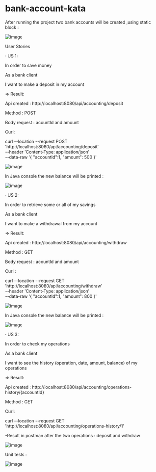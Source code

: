 # bank-account-kata

After running the project two bank accounts will be created ,using static block :

![image](https://user-images.githubusercontent.com/36199753/152420800-5c129848-05f6-40da-9a5c-45af2af3f209.png)


User Stories

·         US 1:

In order to save money

As a bank client

I want to make a deposit in my account

=> Result:

Api created : http://localhost:8080/api/accounting/deposit

Method : POST

Body request : acountId and amount

Curl:

curl --location --request POST 'http://localhost:8080/api/accounting/deposit' \
--header 'Content-Type: application/json' \
--data-raw '{
    "accountId":1,
    "amount": 500
}'

![image](https://user-images.githubusercontent.com/36199753/152422237-2a949e33-6564-4f71-8a0d-91a43237f8e6.png)

In Java console the new balance will be printed :

![image](https://user-images.githubusercontent.com/36199753/152421021-be5296f8-d4bc-4ca3-b376-23a7536744d5.png)


·         US 2:

In order to retrieve some or all of my savings

As a bank client

I want to make a withdrawal from my account

=> Result:

Api created : http://localhost:8080/api/accounting/withdraw

Method : GET

Body request : acountId and amount

Curl :

curl --location --request GET 'http://localhost:8080/api/accounting/withdraw' \
--header 'Content-Type: application/json' \
--data-raw '{
    "accountId":1,
    "amount": 800
}'

![image](https://user-images.githubusercontent.com/36199753/152422194-9543e10d-7298-461d-ba5a-5b6145840ec7.png)


In Java console the new balance will be printed :

![image](https://user-images.githubusercontent.com/36199753/152421732-c0e2d419-e991-41fe-936d-8c0fb6f4d072.png)

·         US 3:

In order to check my operations

As a bank client

I want to see the history (operation, date, amount, balance) of my operations

=> Result:

Api created : http://localhost:8080/api/accounting/operations-history/{accountId}

Method : GET

Curl:

curl --location --request GET 'http://localhost:8080/api/accounting/operations-history/1'

-Result in postman after the two operations : deposit and withdraw

![image](https://user-images.githubusercontent.com/36199753/152422150-a496c1fd-1ae0-4459-8f19-7213903c1377.png)

Unit tests :

![image](https://user-images.githubusercontent.com/36199753/152817307-fe395671-2d3b-488b-96f3-b72b4cfae764.png)

